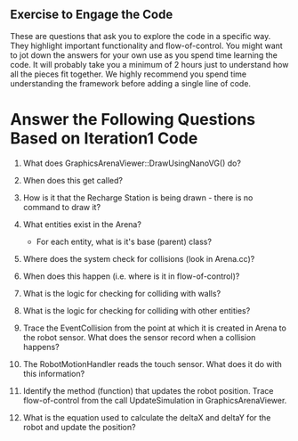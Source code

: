 ## Exercise to Engage the Code

These are questions that ask you to explore the code in a specific way. They highlight important functionality and flow-of-control. You might want to jot down the answers for your own use as you spend time learning the code. It will probably take you a minimum of 2 hours just to understand how all the pieces fit together. We highly recommend you spend time understanding the framework before adding a single line of code.

# Answer the Following Questions Based on Iteration1 Code

1. What does GraphicsArenaViewer::DrawUsingNanoVG() do?
2. When does this get called?
3. How is it that the Recharge Station is being drawn - there is no command to draw it?
4. What entities exist in the Arena?
    - For each entity, what is it's base (parent) class?

5. Where does the system check for collisions (look in Arena.cc)?
6. When does this happen (i.e. where is it in flow-of-control)?
7. What is the logic for checking for colliding with walls?
8. What is the logic for checking for colliding with other entities?
9. Trace the EventCollision from the point at which it is created in Arena to
the robot sensor. What does the sensor record when a collision happens?
10. The RobotMotionHandler reads the touch sensor. What does it do with this information?
11. Identify the method (function) that updates the robot position. Trace flow-of-control
from the call UpdateSimulation in GraphicsArenaViewer.
12. What is the equation used to calculate the deltaX and deltaY for the robot
and update the position?
